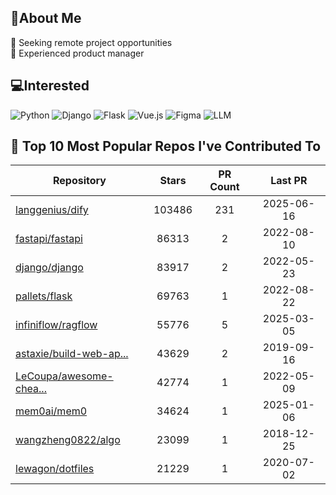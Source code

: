 ## 💫About Me 
👯 Seeking remote project opportunities   
🌱 Experienced product manager

## 💻Interested
![Python](https://img.shields.io/badge/python-3670A0?style=for-the-badge&logo=python&logoColor=ffdd54) ![Django](https://img.shields.io/badge/django-%23092E20.svg?style=for-the-badge&logo=django&logoColor=white) ![Flask](https://img.shields.io/badge/flask-%23000.svg?style=for-the-badge&logo=flask&logoColor=white) ![Vue.js](https://img.shields.io/badge/vuejs-%2335495e.svg?style=for-the-badge&logo=vuedotjs&logoColor=%234FC08D)  ![Figma](https://img.shields.io/badge/figma-%23F24E1E.svg?style=for-the-badge&logo=figma&logoColor=white) ![LLM](https://img.shields.io/badge/LLM-%23412991.svg?style=for-the-badge&logo=openai&logoColor=white)

## 🌟 Top 10 Most Popular Repos I've Contributed To

| Repository | Stars | PR Count | Last PR |
|-----|:---:|:---:|:---:|
| [langgenius/dify](https://github.com/langgenius/dify) | 103486 | 231 | 2025-06-16 |
| [fastapi/fastapi](https://github.com/fastapi/fastapi) | 86313 | 2 | 2022-08-10 |
| [django/django](https://github.com/django/django) | 83917 | 2 | 2022-05-23 |
| [pallets/flask](https://github.com/pallets/flask) | 69763 | 1 | 2022-08-22 |
| [infiniflow/ragflow](https://github.com/infiniflow/ragflow) | 55776 | 5 | 2025-03-05 |
| [astaxie/build-web-ap...](https://github.com/astaxie/build-web-application-with-golang) | 43629 | 2 | 2019-09-16 |
| [LeCoupa/awesome-chea...](https://github.com/LeCoupa/awesome-cheatsheets) | 42774 | 1 | 2022-05-09 |
| [mem0ai/mem0](https://github.com/mem0ai/mem0) | 34624 | 1 | 2025-01-06 |
| [wangzheng0822/algo](https://github.com/wangzheng0822/algo) | 23099 | 1 | 2018-12-25 |
| [lewagon/dotfiles](https://github.com/lewagon/dotfiles) | 21229 | 1 | 2020-07-02 |

